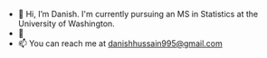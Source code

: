 - 👋 Hi, I’m Danish. I'm currently pursuing an MS in Statistics at the University of Washington.
- 🌱 
- 📫 You can reach me at danishhussain995@gmail.com

<!---
hussain995/hussain995 is a ✨ special ✨ repository because its `README.md` (this file) appears on your GitHub profile.
You can click the Preview link to take a look at your changes.
--->
